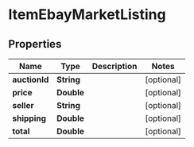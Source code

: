 
# ItemEbayMarketListing

## Properties
Name | Type | Description | Notes
------------ | ------------- | ------------- | -------------
**auctionId** | **String** |  |  [optional]
**price** | **Double** |  |  [optional]
**seller** | **String** |  |  [optional]
**shipping** | **Double** |  |  [optional]
**total** | **Double** |  |  [optional]



